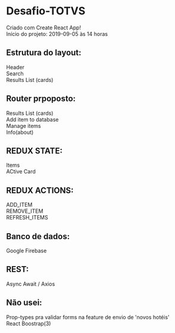 # Desafio-TOTVS
 
Criado com Create React App!<br>
Início do projeto: 2019-09-05 às 14 horas

## Estrutura do layout: 

Header<br>
Search<br>
Results List (cards)<br>

## Router prpoposto:

Results List (cards)<br>
Add item to database<br>
Manage items<br>
Info(about)<br>

## REDUX STATE:
Items<br>
ACtive Card<br>

## REDUX ACTIONS:
ADD_ITEM<br>
REMOVE_ITEM<br>
REFRESH_ITEMS<br>

## Banco de dados:
Google Firebase<br>

## REST:
Async Await / Axios<br>

## Não usei:
Prop-types pra validar forms na feature de envio de 'novos hotéis'<br>
React Boostrap(3)

